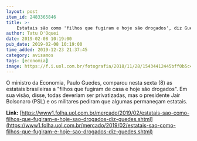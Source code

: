 ```yaml
---
layout: post
item_id: 2483365846
title: >-
    Estatais são como 'filhos que fugiram e hoje são drogados', diz Guedes
author: Tatu D'Oquei
date: 2019-02-08 10:19:00
pub_date: 2019-02-08 10:19:00
time_added: 2019-12-23 21:37:45
category: avisamos
tags: [economia]
image: https://f.i.uol.com.br/fotografia/2018/11/28/15434412445bff0b5c4fe90_1543441244_3x2_rt.jpg
---
```


O ministro da Economia, Paulo Guedes, comparou nesta sexta (8) as estatais brasileiras a "filhos que fugiram de casa e hoje são drogados". Em sua visão, disse, todas deveriam ser privatizadas, mas o presidente Jair Bolsonaro (PSL) e os militares pediram que algumas permaneçam estatais.

**Link:** [https://www1.folha.uol.com.br/mercado/2019/02/estatais-sao-como-filhos-que-fugiram-e-hoje-sao-drogados-diz-guedes.shtml](https://www1.folha.uol.com.br/mercado/2019/02/estatais-sao-como-filhos-que-fugiram-e-hoje-sao-drogados-diz-guedes.shtml)


